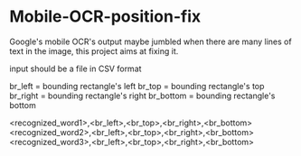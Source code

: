# Mobile-OCR-position-fix
Google's mobile OCR's output maybe jumbled when there are many lines of text in the image, this project aims at fixing it.

input should be a file in CSV format

br_left = bounding rectangle's left
br_top = bounding rectangle's top
br_right = bounding rectangle's right
br_bottom = bounding rectangle's bottom


<recognized_word1>,<br_left>,<br_top>,<br_right>,<br_bottom>
<recognized_word2>,<br_left>,<br_top>,<br_right>,<br_bottom>
<recognized_word3>,<br_left>,<br_top>,<br_right>,<br_bottom>
